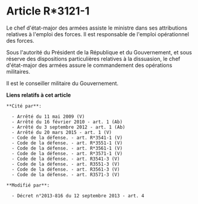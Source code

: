 # Article R*3121-1

Le chef d'état-major des armées assiste le ministre dans ses attributions relatives à l'emploi des forces. Il est responsable
de l'emploi opérationnel des forces. 

Sous l'autorité du Président de la République et du Gouvernement, et sous réserve des dispositions particulières relatives à
la dissuasion, le chef d'état-major des armées assure le commandement des opérations militaires. 

Il est le conseiller militaire du Gouvernement.

**Liens relatifs à cet article**

	**Cité par**:

	  - Arrêté du 11 mai 2009 (V)
	  - Arrêté du 16 février 2010 - art. 1 (Ab)
	  - Arrêté du 3 septembre 2012 - art. 1 (Ab)
	  - Arrêté du 20 mars 2015 - art. 1 (V)
	  - Code de la défense. - art. R*3541-1 (V)
	  - Code de la défense. - art. R*3551-1 (V)
	  - Code de la défense. - art. R*3561-1 (V)
	  - Code de la défense. - art. R*3571-1 (V)
	  - Code de la défense. - art. R3541-3 (V)
	  - Code de la défense. - art. R3551-3 (V)
	  - Code de la défense. - art. R3561-3 (V)
	  - Code de la défense. - art. R3571-3 (V)

	**Modifié par**:

	  - Décret n°2013-816 du 12 septembre 2013 - art. 4
